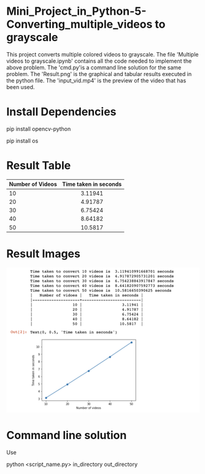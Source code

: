 # Mini_Project_in_Python-5-Converting_multiple_videos to grayscale

This project converts multiple colored videos to grayscale. The file 'Multiple videos to grayscale.ipynb' contains all the code needed to implement the above problem. The 'cmd.py'is a command line solution for the same problem. The 'Result.png' is  the graphical and tabular results executed in the python file. The 'input_vid.mp4' is the preview of the video that has been used.

# Install Dependencies

pip install opencv-python

pip install os


# Result Table


|   Number of Videos |   Time taken in seconds |
|-------------------- | :-------------------------:|
|               10 |                 3.11941 |
|               20 |                 4.91787 |
|               30 |                 6.75424 |
|               40 |                 8.64182  |
|               50 |                 10.5817 |



# Result Images

<img width="677" src="https://github.com/VatsalNanda/Mini-Projects-in-Python-ML-/blob/main/Mini_Proj_5-Convert%20multiple%20videos%20to%20grayscale/Result.png">

# Command line solution

Use

python <script_name.py> in_directory out_directory
